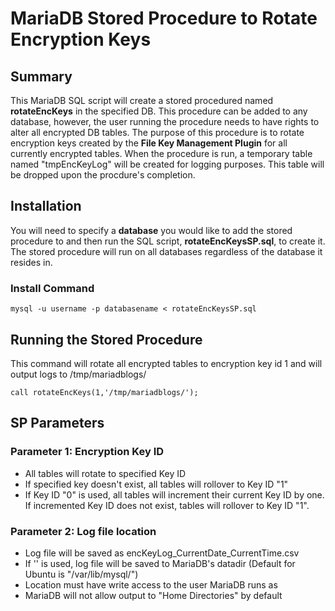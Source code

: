 # MariaDB Stored Procedure to Rotate Encryption Keys

## Summary
This MariaDB SQL script will create a stored procedured named **rotateEncKeys** in the specified DB.  This procedure can be added to any database, however, the user running the procedure needs to have rights to alter all encrypted DB tables.  The purpose of this procedure is to rotate encryption keys created by the **File Key Management Plugin** for all currently encrypted tables.  When the procedure is run, a temporary table named "tmpEncKeyLog" will be created for logging purposes.  This table will be dropped upon the procdure's completion.

## Installation
You will need to specify a **database** you would like to add the stored procedure to and then run the SQL script, **rotateEncKeysSP.sql**, to create it.  The stored procedure will run on all databases regardless of the database it resides in.
### Install Command
```
mysql -u username -p databasename < rotateEncKeysSP.sql
```

## Running the Stored Procedure
This command will rotate all encrypted tables to encryption key id 1 and will output logs to /tmp/mariadblogs/
```
call rotateEncKeys(1,'/tmp/mariadblogs/');
```

## SP Parameters
### Parameter 1: Encryption Key ID
   - All tables will rotate to specified Key ID
   - If specified key doesn't exist, all tables will rollover to Key ID "1"
   - If Key ID "0" is used, all tables will increment their current Key ID by one. If incremented Key ID does not exist, tables will rollover to Key ID "1".
### Parameter 2: Log file location
   - Log file will be saved as encKeyLog_CurrentDate_CurrentTime.csv
   - If '' is used, log file will be saved to MariaDB's datadir (Default for Ubuntu is "/var/lib/mysql/")
   - Location must have write access to the user MariaDB runs as
   - MariaDB will not allow output to "Home Directories" by default
